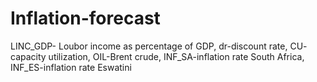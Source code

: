 # Inflation-forecast

LINC_GDP- Loubor income as percentage of GDP,
dr-discount rate,
CU- capacity utilization, 
OIL-Brent crude,
INF_SA-inflation rate South Africa,
INF_ES-inflation rate Eswatini
